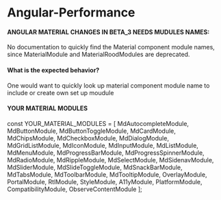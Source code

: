 # Angular-Performance


#### ANGULAR MATERIAL CHANGES IN BETA_3 NEEDS MUDULES NAMES:
No documentation to quickly find the Material component module names, since MaterialModule and MaterialRoodModules are deprecated.

#### What is the expected behavior?
One would want to quickly look up material component module name to include or create own set up moudule

#### YOUR MATERIAL MODULES


const YOUR_MATERIAL_MODULES = [
  MdAutocompleteModule,
  MdButtonModule,
  MdButtonToggleModule,
  MdCardModule,
  MdChipsModule,
  MdCheckboxModule,
  MdDialogModule,
  MdGridListModule,
  MdIconModule,
  MdInputModule,
  MdListModule,
  MdMenuModule,
  MdProgressBarModule,
  MdProgressSpinnerModule,
  MdRadioModule,
  MdRippleModule,
  MdSelectModule,
  MdSidenavModule,
  MdSliderModule,
  MdSlideToggleModule,
  MdSnackBarModule,
  MdTabsModule,
  MdToolbarModule,
  MdTooltipModule,
  OverlayModule,
  PortalModule,
  RtlModule,
  StyleModule,
  A11yModule,
  PlatformModule,
  CompatibilityModule,
  ObserveContentModule
];
